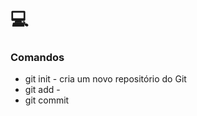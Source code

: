 # :computer:

### Comandos 

- git init -  cria um novo repositório do Git
- git add - 
- git commit


